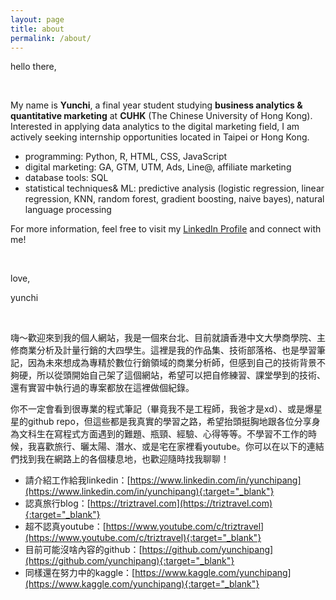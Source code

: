 ```yaml
---
layout: page
title: about
permalink: /about/
---
```

hello there, 

<br/>

My name is **Yunchi**, a final year student studying **business analytics & quantitative marketing** at **CUHK** (The Chinese University of Hong Kong). Interested in applying data analytics to the digital marketing field, I am actively seeking internship opportunities located in Taipei or Hong Kong.

- programming: Python, R, HTML, CSS, JavaScript
- digital marketing: GA, GTM, UTM, Ads, Line@, affiliate marketing
- database tools: SQL
- statistical techniques& ML:  predictive analysis (logistic regression, linear regression, KNN, random forest, gradient boosting, naive bayes), natural language processing

For more information, feel free to visit my [LinkedIn Profile](https://www.linkedin.com/in/yunchipang/) and connect with me!

<br/>

love,

yunchi


<br/>

嗨～歡迎來到我的個人網站，我是一個來台北、目前就讀香港中文大學商學院、主修商業分析及計量行銷的大四學生。這裡是我的作品集、技術部落格、也是學習筆記，因為未來想成為專精於數位行銷領域的商業分析師，但感到自己的技術背景不夠硬，所以從頭開始自己架了這個網站，希望可以把自修練習、課堂學到的技術、還有實習中執行過的專案都放在這裡做個紀錄。

你不一定會看到很專業的程式筆記（畢竟我不是工程師，我爸才是xd）、或是爆星星的github repo，但這些都是我真實的學習之路，希望抬頭挺胸地跟各位分享身為文科生在寫程式方面遇到的難題、瓶頸、經驗、心得等等。不學習不工作的時候，我喜歡旅行、曬太陽、潛水、或是宅在家裡看youtube。你可以在以下的連結們找到我在網路上的各個棲息地，也歡迎隨時找我聊聊！

- 請介紹工作給我linkedin：[https://www.linkedin.com/in/yunchipang](https://www.linkedin.com/in/yunchipang){:target="_blank"}
- 認真旅行blog：[https://triztravel.com](https://triztravel.com){:target="_blank"}
- 超不認真youtube：[https://www.youtube.com/c/triztravel](https://www.youtube.com/c/triztravel){:target="_blank"}
- 目前可能沒啥內容的github：[https://github.com/yunchipang](https://github.com/yunchipang){:target="_blank"}
- 同樣還在努力中的kaggle：[https://www.kaggle.com/yunchipang](https://www.kaggle.com/yunchipang){:target="_blank"}







